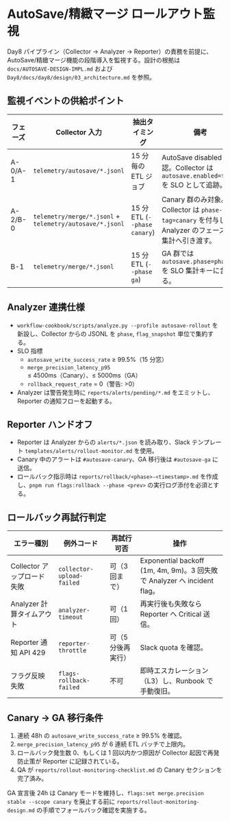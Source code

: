 # AutoSave/精緻マージ ロールアウト監視

Day8 パイプライン（Collector → Analyzer → Reporter）の責務を前提に、AutoSave/精緻マージ機能の段階導入を監視する。設計の根拠は `docs/AUTOSAVE-DESIGN-IMPL.md` および `Day8/docs/day8/design/03_architecture.md` を参照。

## 監視イベントの供給ポイント
| フェーズ | Collector 入力 | 抽出タイミング | 備考 |
| --- | --- | --- | --- |
| A-0/A-1 | `telemetry/autosave/*.jsonl` | 15 分毎の ETL ジョブ | AutoSave disabled の確認。Collector は `autosave.enabled=false` を SLO として追跡。 |
| A-2/B-0 | `telemetry/merge/*.jsonl` + `telemetry/autosave/*.jsonl` | 15 分 ETL (`--phase canary`) | Canary 群のみ対象。Collector は `phase-tag=canary` を付与し、Analyzer のフェーズ別集計へ引き渡す。 |
| B-1 | `telemetry/merge/*.jsonl` | 15 分 ETL (`--phase ga`) | GA 群では `autosave.phase=phase-b` を SLO 集計キーに含める。 |

## Analyzer 連携仕様
- `workflow-cookbook/scripts/analyze.py --profile autosave-rollout` を新設し、Collector からの JSONL を `phase`, `flag_snapshot` 単位で集約する。
- SLO 指標
  - `autosave_write_success_rate` ≥ 99.5%（15 分窓）
  - `merge_precision_latency_p95` ≤ 4500ms（Canary）、≤ 5000ms（GA）
  - `rollback_request_rate` = 0（警告: >0）
- Analyzer は警告発生時に `reports/alerts/pending/*.md` をエミットし、Reporter の通知フローを起動する。

## Reporter ハンドオフ
- Reporter は Analyzer からの `alerts/*.json` を読み取り、Slack テンプレート `templates/alerts/rollout-monitor.md` を使用。
- Canary 中のアラートは `#autosave-canary`、GA 移行後は `#autosave-ga` に送信。
- ロールバック指示時は `reports/rollback/<phase>-<timestamp>.md` を作成し、`pnpm run flags:rollback --phase <prev>` の実行ログ添付を必須とする。

## ロールバック再試行判定
| エラー種別 | 例外コード | 再試行可否 | 操作 |
| --- | --- | --- | --- |
| Collector アップロード失敗 | `collector-upload-failed` | 可（3 回まで） | Exponential backoff (1m, 4m, 9m)。3 回失敗で Analyzer へ incident flag。 |
| Analyzer 計算タイムアウト | `analyzer-timeout` | 可（1 回） | 再実行後も失敗なら Reporter へ Critical 送信。 |
| Reporter 通知 API 429 | `reporter-throttle` | 可（5 分後再実行） | Slack quota を確認。 |
| フラグ反映失敗 | `flags-rollback-failed` | 不可 | 即時エスカレーション（L3）し、Runbook で手動復旧。 |

## Canary → GA 移行条件
1. 連続 48h の `autosave_write_success_rate` ≥ 99.5% を確認。
2. `merge_precision_latency_p95` が 6 連続 ETL バッチで上限内。
3. ロールバック発生数 0、もしくは 1 回以内かつ原因が Collector 起因で再発防止策が Reporter に記録されている。
4. QA が `reports/rollout-monitoring-checklist.md` の Canary セクションを完了済み。

GA 宣言後 24h は Canary モードを維持し、`flags:set merge.precision stable --scope canary` を廃止する前に `reports/rollout-monitoring-design.md` の手順でフォールバック確認を実施する。
